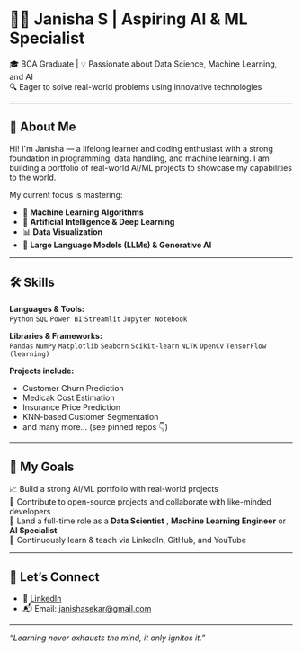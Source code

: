 # 👩‍💻 Janisha S | Aspiring AI & ML Specialist

🎓 BCA Graduate | 💡 Passionate about Data Science, Machine Learning, and AI  
🔍 Eager to solve real-world problems using innovative technologies

---

## 🧠 About Me

Hi! I'm Janisha — a lifelong learner and coding enthusiast with a strong foundation in programming, data handling, and machine learning. I am building a portfolio of real-world AI/ML projects to showcase my capabilities to the world.

My current focus is mastering:
- 🔢 **Machine Learning Algorithms**
- 🧠 **Artificial Intelligence & Deep Learning**
- 📊 **Data Visualization**
- 🧮 **Large Language Models (LLMs) & Generative AI**

---

## 🛠️ Skills

**Languages & Tools:**  
`Python` `SQL` `Power BI` `Streamlit` `Jupyter Notebook`  

**Libraries & Frameworks:**  
`Pandas` `NumPy` `Matplotlib` `Seaborn` `Scikit-learn` `NLTK` `OpenCV` `TensorFlow (learning)`  

**Projects include:**  
- Customer Churn Prediction
- Medicak Cost Estimation
- Insurance Price Prediction
- KNN-based Customer Segmentation  
- and many more... (see pinned repos 👇)

---

## 🚀 My Goals

📈 Build a strong AI/ML portfolio with real-world projects  
🤝 Contribute to open-source projects and collaborate with like-minded developers  
💼 Land a full-time role as a **Data Scientist** , **Machine Learning Engineer** or **AI Specialist**  
🧾 Continuously learn & teach via LinkedIn, GitHub, and YouTube

---

## 🔗 Let’s Connect

- 🔗 [LinkedIn](www.linkedin.com/in/janisha-s-3a2b9a253)  
- 📬 Email: janishasekar@gmail.com  

---

_“Learning never exhausts the mind, it only ignites it.”_
